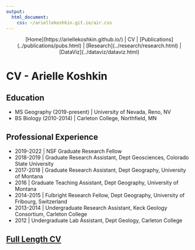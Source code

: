```yaml
---
output: 
  html_document: 
    css: ~/ariellekoshkin.git.io/air.css
---
```

<center>
[Home](https://ariellekoshkin.github.io/) | CV | [Publications](../publications/pubs.html) | [Research](../research/research.html) | [DataViz](../dataviz/dataviz.html)
</center>

# CV - Arielle Koshkin

## Education

- MS Geography (2019-present) | University of Nevada, Reno, NV
- BS Biology (2010-2014) | Carleton College, Northfield, MN

## Professional Experience

- 2019-2022 | NSF Graduate Research Fellow
- 2018-2019 | Graduate Research Assistant, Dept Geosciences, Colorado State University
- 2017-2018 | Graduate Research Assistant, Dept Geography, University of Montana
- 2016 | Graduate Teaching Assistant, Dept Geography, University of Montana
- 2014-2015 | Fulbright Research Fellow, Dept Geography, University of Fribourg, Switzerland
- 2013-2014 | Undergraduate Research Assistant, Keck Geology Consortium, Carleton College
- 2012 | Undergraduate Lab Assistant, Dept Geology, Carleton College

## [Full Length CV](cv.pdf)
